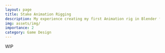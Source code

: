 ```yaml
---
layout: page
title: Stake Animation Rigging
description: My experience creating my first Animation rig in Blender for my video game Stake
img: assets/img/
importance: 2
category: Game Design
---
```


WIP